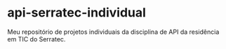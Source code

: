 # api-serratec-individual
Meu repositório de projetos individuais da disciplina de API da residência em TIC do Serratec.

